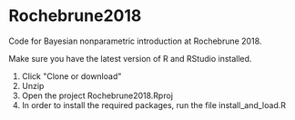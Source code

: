 # Rochebrune2018

Code for Bayesian nonparametric introduction at Rochebrune 2018.

Make sure you have the latest version of R and RStudio installed.

1. Click "Clone or download"
2. Unzip
3. Open the project Rochebrune2018.Rproj
4. In order to install the required packages, run the file install_and_load.R
